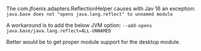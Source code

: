 The com.jfoenix.adapters.ReflectionHelper causes with Jav 16 an exception:
`java.base does not "opens java.lang.reflect" to unnamed module`

A workaround is to add the below JVM option:
`--add-opens java.base/java.lang.reflect=ALL-UNNAMED`

Better would be to get proper module support for the desktop module.